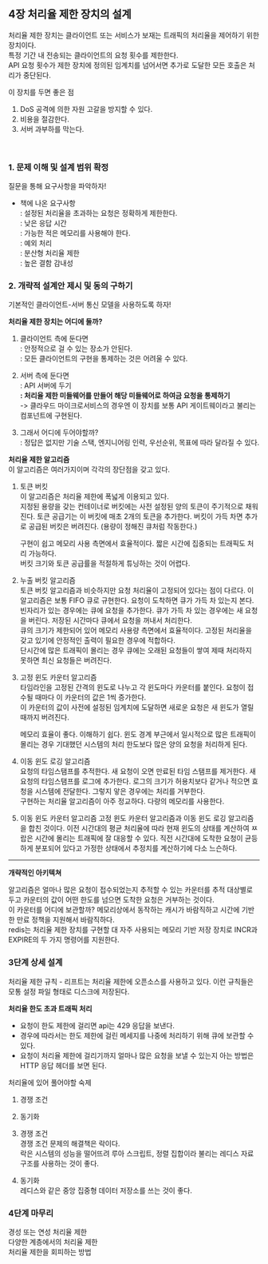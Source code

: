 ## 4장   처리율 제한 장치의 설계   

처리율 제한 장치는 클라이언트 또는 서비스가 보재는 트래픽의 처리율을 제어하기 위한 장치이다.  
특정 기간 내 전송되는 클라이언트의 요청 횟수를 제한한다.  
API 요청 횟수가 제한 장치에 정의된 임계치를 넘어서면 추가로 도달한 모든 호출은 처리가 중단된다.  


이 장치를 두면 좋은 점
1. DoS 공격에 의한 자원 고갈을 방지할 수 있다.  
2. 비용을 절감한다.  
3. 서버 과부하를 막는다.  

<br/>

### 1. 문제 이해 및 설계 범위 확정 
질문을 통해 요구사항을 파악하자!  
* 책에 나온 요구사항    
: 설정된 처리율을 초과하는 요청은 정확하게 제한한다.  
: 낮은 응답 시간  
: 가능한 적은 메모리를 사용해야 한다.  
: 예외 처리  
: 분산형 처리율 제한    
: 높은 결함 감내성   


### 2. 개략적 설계안 제시 및 동의 구하기  
기본적인 클라이언트-서버 통신 모델을 사용하도록 하자!  

**처리율 제한 장치는 어디에 둘까?**  

1. 클라이언트 측에 둔다면   
: 안정적으로 걸 수 있는 장소가 안된다.  
: 모든 클라이언트의 구현을 통제하는 것은 어려울 수 있다.  

2. 서버 측에 둔다면  
: API 서버에 두기  
**: 처리율 제한 미들웨어를 만들어 해당 미들웨어로 하여금 요청을 통제하기**  
-> 클라우드 마이크로서비스의 경우엔 이 장치를 보통 API 게이트웨이라고 불리는 컴포넌트에 구현된다.  


3. 그래서 어디에 두어야할까?  
: 정답은 없지만 기술 스택, 엔지니어링 인력, 우선순위, 목표에 따라 달라질 수 있다.  


**처리율 제한 알고리즘**  
이 알고리즘은 여러가지이며 각각의 장단점을 갖고 있다.  

1. 토큰 버킷  
이 알고리즘은 처리율 제한에 폭넓게 이용되고 있다.   
지정된 용량을 갖는 컨테이너로 버킷에는 사전 설정된 양의 토큰이 주기적으로 채워진다. 토큰 공급기는 이 버킷에 매초 2개의 토큰을 추가한다.
버킷이 가득 차면 추가로 공급된 버킷은 버려진다. (용량이 정해진 큐처럼 작동한다.)  

    구현이 쉽고 메모리 사용 측면에서 효율적이다. 짧은 시간에 집중되는 트래픽도 처리 가능하다.  
    버킷 크기와 토큰 공급률을 적절하게 튜닝하는 것이 어렵다. 


2. 누출 버킷 알고리즘  
토큰 버킷 알고리즘과 비슷하지만 요청 처리율이 고정되어 있다는 점이 다르다. 이 알고리즘은 보통 FIFO 큐로 규현한다. 
요청이 도착하면 큐가 가득 차 있는지 본다. 빈자리가 있는 경우에는 큐에 요청을 추가한다. 큐가 가득 차 있는 경우에는 새 요청을 버린다. 저장된 시간마다 큐에서 요청을 꺼내서 처리한다.  
    큐의 크기가 제한되어 있어 메모리 사용량 측면에서 효율적이다. 
    고정된 처리율을 갖고 있기에 안정적인 출력이 필요한 경우에 적합하다.  
    단시간에 많은 트래픽이 몰리는 경우 큐에는 오래된 요청들이 쌓여 제때 처리하지  못하면 최신 요청들은 버려진다.  
  

3. 고정 윈도 카운터 알고리즘  
타임라인을 고정된 간격의 윈도로 나누고 각 윈도마다 카운터를 붙인다. 요청이 접수될 때마다 이 카운터의 값은 1씩 증가한다.   
이 카운터의 값이 사전에 설정된 임계치에 도달하면 새로운 요청은 새 윈도가 열릴 때까지 버려진다.  

    메모리 효율이 좋다. 이해하기 쉽다. 윈도 경계 부근에서 일시적으로 많은 트래픽이 몰리는 경우 기대했던 시스템의 처리 한도보다 많은 양의 요청을 처리하게 된다.  
  
  
4. 이동 윈도 로깅 알고리즘  
요청의 타임스탬프를 추적한다. 새 요청이 오면 만료된 타임 스탬프를 제거한다. 새 요청의 타임스탬프를 로그에 추가한다. 로그의 크기가 허용치보다 같거나 적으면 효청을 시스템에 전달한다. 그렇지 앟은 경우에는 처리를 거부한다.  
    구현하는 처리율 알고리즘이 아주 정교하다. 다량의 메모리를 사용한다.  
  

5. 이동 윈도 카운터 알고리즘 
고정 윈도 카운터 알고리즘과 이동 윈도 로깅 알고리즘을 합친 것이다. 
    이전 시간대의 평균 처리율에 따라 현재 윈도의 상태를 계산하여 ㅉ랍은 시간에 몰리는 트래픽에 잘 대응할 수 있다. 직전 시간대에 도착한 요청이 균등하게 분포되어 있다고 가정한 상태에서 추정치를 계산하기에 다소 느슨하다.  

<hr/>
   
**개략적인 아키텍쳐**

알고리즘은 얼마나 많은 요청이 접수되었는지 추적할 수 있는 카운터를 추적 대상별로 두고 카운터의 값이 어떤 한도를 넘으면 도착한 요청은 거부하는 것이다.  
이 카운터를 어디에 보관할까? 
메모리상에서 동작하는 캐시가 바람직하고 시간에 기반한 만료 정책을 지원해서 바람직하다.  
redis는 처리율 제한 장치를 구현할 대 자주 사용되는 메모리 기반 저장 장치로 INCR과 EXPIRE의 두 가지 명령어를 지원한다.  

  
### 3단계 상세 설계 

처리율 제한 규칙 - 리프트는 처리율 제한에 오픈소스를 사용하고 있다. 이런 규칙들은 모통 설정 파일 형태로 디스크에 저장된다.  

**처리율 한도 초과 트래픽 처리**  
- 요청이 한도 제한에 걸리면 api는 429 응답을 보낸다.  
- 경우에 따라서는 한도 제한에 걸린 메세지를 나중에 처리하기 위해 큐에 보관할 수 있다.  
- 요청이 처리율 제한에 걸리기까지 얼마나 많은 요청을 보낼 수 있는지 아는 방법은 HTTP 응답 헤더를 보면 된다.  

처리율에 있어 풀어야할 숙제
1. 경쟁 조건
2. 동기화 


1. 경쟁 조건  
경쟁 조건 문제의 해결책은 락이다.  
락은 시스템의 성능을 떨어뜨려 루아 스크립트, 정렬 집합이라 불리는 레디스 자료구조를 사용하는 것이 좋다.    
  

2. 동기화    
레디스와 같은 중앙 집중형 데이터 저장소를 쓰는 것이 좋다.  


### 4단계 마무리

경성 또는 연성 처리율 제한  
다양한 계층에서의 처리율 제한   
처리율 제한을 회피하는 방법    

